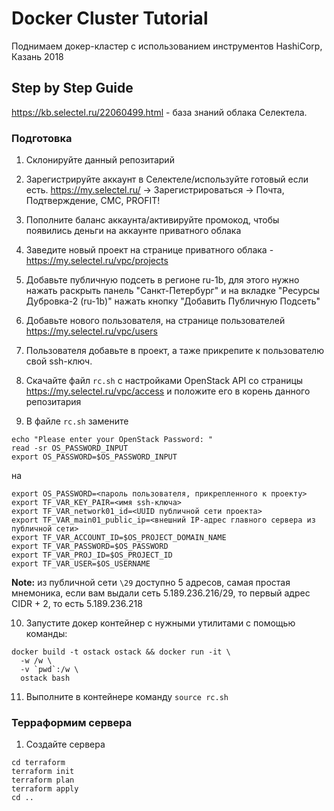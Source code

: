 # Docker Cluster Tutorial

Поднимаем докер-кластер с использованием инструментов HashiCorp, Казань 2018

## Step by Step Guide

https://kb.selectel.ru/22060499.html - база знаний облака Селектела.

### Подготовка

1. Склонируйте данный репозитарий

1. Зарегистрируйте аккаунт в Селектеле/используйте готовый если есть. https://my.selectel.ru/ -> Зарегистрироваться -> Почта, Подтверждение, СМС, PROFIT!

1. Пополните баланс аккаунта/активируйте промокод, чтобы появились деньги на аккаунте приватного облака

1. Заведите новый проект на странице приватного облака - https://my.selectel.ru/vpc/projects

1. Добавьте публичную подсеть в регионе ru-1b, для этого нужно нажать раскрыть панель "Санкт-Петербург" и на вкладке "Ресурсы Дубровка-2 (ru-1b)" нажать кнопку "Добавить Публичную Подсеть"

1. Добавьте нового пользователя, на странице пользователей https://my.selectel.ru/vpc/users

1. Пользователя добавьте в проект, а таже прикрепите к пользователю свой ssh-ключ.

1. Скачайте файл `rc.sh` с настройками OpenStack API со страницы https://my.selectel.ru/vpc/access и положите его в корень данного репозитария

1. В файле `rc.sh` замените

```
echo "Please enter your OpenStack Password: "
read -sr OS_PASSWORD_INPUT
export OS_PASSWORD=$OS_PASSWORD_INPUT
```

на

```
export OS_PASSWORD=<пароль пользователя, прикрепленного к проекту>
export TF_VAR_KEY_PAIR=<имя ssh-ключа>
export TF_VAR_network01_id=<UUID публичной сети проекта>
export TF_VAR_main01_public_ip=<внешний IP-адрес главного сервера из публичной сети>
export TF_VAR_ACCOUNT_ID=$OS_PROJECT_DOMAIN_NAME
export TF_VAR_PASSWORD=$OS_PASSWORD
export TF_VAR_PROJ_ID=$OS_PROJECT_ID
export TF_VAR_USER=$OS_USERNAME
```

**Note:** из публичной сети `\29` доступно 5 адресов, самая простая мнемоника, если вам выдали сеть 5.189.236.216/29, то первый адрес CIDR + 2, то есть 5.189.236.218

10. Запустите докер контейнер с нужными утилитами с помощью команды:

```
docker build -t ostack ostack && docker run -it \
  -w /w \
  -v `pwd`:/w \
  ostack bash
```

11. Выполните в контейнере команду `source rc.sh`


### Терраформим сервера

1. Создайте сервера

```
cd terraform
terraform init
terraform plan
terraform apply
cd ..
```
